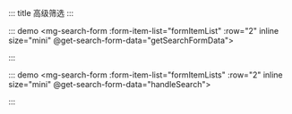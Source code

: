 ::: title
高级筛选
:::

::: demo
<el-card shadow="never">
    <mg-search-form :form-item-list="formItemList" :row="2" inline size="mini" @get-search-form-data="getSearchFormData"></mg-search-form>
</el-card>
<script>
    export default {
      data() {
        return {
          formItemList: [
            {type: "input", label: "名称", model: 'test',initialValue: null, span: 6}
          ],
          count: 0
        }
      },
        created() {
            console.log(2);
            console.log(this.count)
        },
      methods: {
        getSearchFormData(data) {
            console.log(data);
        },
      }
    }
</script>
<style scope>
    .red{
        color: red;
    }
</style>
:::

::: demo
<el-card shadow="never">
    <mg-search-form :form-item-list="formItemLists" :row="2" inline size="mini" @get-search-form-data="handleSearch"></mg-search-form>
</el-card>
<script>
    export default {
      data() {
        return {
          formItemLists: [
            {type: "input", label: "名称", model: 'test',initialValue: null, span: 6},
            {type: "input", label: "名称1", model: 'test1',initialValue: null, span: 6},
          ],
          count: 0,
          msg: '123'
        }
      },
        beforeCreate() {
            console.log('beforeCreate')
        },
        beforeMount() {
            console.log('beforeMount')
        },
        mounted() {
            console.log('mounted')
        },
        beforeDestroy() {},
      methods: {
        handleSearch(data) {
            console.log(data);
        }
      }
    }
</script>
:::